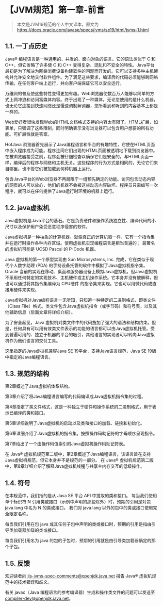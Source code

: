 # 【JVM规范】第一章-前言

> 本文是JVM19规范的个人中文译本，原文为 https://docs.oracle.com/javase/specs/jvms/se19/html/jvms-1.html

## 1.1. 一丁点历史

Java® 编程语言是一种通用的、并发的、面向对象的语言。它的语法类似于 C 和 C++，但它省略了许多使 C 和 C++ 变得复杂、混乱和不安全的特性。Java平台最初是为了解决为网络消费设备构建软件的问题而开发的。它可以支持多种主机架构并允许安全地交付软件组件。为了满足这些要求，编译后的代码必须能够跨网络传输，在任何客户端上运行，并向客户端保证它可以安全运行。

万维网的普及使这些特性变得更加有趣。Web浏览器使数百万人能够以简单的方式上网冲浪和访问富媒体内容。终于出现了一种媒体，无论您使用的是什么机器，也无论它连接到快速网络还是慢速调制解调器，您所看到和听到的内容基本上都是一样的。

Web爱好者很快发现Web的HTML文档格式支持的内容太有限了。HTML扩展，如表单，只强调了这些限制，同时明确表示没有浏览器可以包含用户想要的所有功能。可扩展性就是答案。

HotJava 浏览器首先展示了Java编程语言和平台的有趣特性，它使在HTML页面中嵌入程序成为可能。程序连同它们出现的HTML页面被透明地下载到浏览器中。在被浏览器接受之前，程序会被仔细检查以确保它们是安全的。与HTML页面一样，编译后的程序与网络和主机无关。这些程序的行为方式是相同的，无论它们来自哪里，也不管它们被加载到何种机器上运行。

包含Java平台的Web浏览器不再局限于一组预先确定的功能。访问包含动态内容的网页的人可以放心，他们的机器不会被这些动态内容破坏。程序员只需编写一次程序，就可以在任何提供了Java运行时环境的机器上运行。

## 1.2. java虚拟机

Java虚拟机是Java平台的基石。它是负责硬件和操作系统独立性、编译代码的小尺寸以及保护用户免受恶意程序侵害的软件。

Java虚拟机是一种抽象的计算机器。就像真正的计算机器一样，它有一个指令集并在运行时操作各种内存区域。使用虚拟机实现编程语言是相当普遍的； 最著名的虚拟机可能是 UCSD Pascal 的 P-Code 机器。

Java 虚拟机的第一个原型实现由 Sun Microsystems, Inc. 完成，它在类似于现代个人数字助理 (PDA) 的手持设备托管的软件中模拟了Java虚拟机指令集。Oracle 当前的实现在移动、桌面和服务器设备上模拟Java虚拟机，但Java虚拟机不采用任何特定的实现技术、主机硬件或主机操作系统。它本身并没有被解释，但也可以通过将其指令集编译为 CPU硬件 的指令集来实现。它也可以用微代码或直接用硬件来实现。

Java虚拟机对Java编程语言一无所知，只知道一种特定的二进制格式，即类文件（Class File）格式。类文件包含Java虚拟机指令（或字节码）和符号表，以及其他辅助信息（后面文章将详细介绍）。

为了安全起见，Java 虚拟机对类文件中的代码施加了强大的语法和结构约束。但是，任何具有可以用有效类文件表示的功能的语言都可以由Java虚拟机托管。受到普遍可用的、独立于机器的平台的吸引，其他语言的实现者可以转向Java虚拟机作为他们语言的交付工具。

这里指定的Java虚拟机兼容Java SE 19平台，支持Java语言规范，Java SE 19版中指定的Java编程语言。

## 1.3. 规范的结构
第2章概述了Java虚拟机体系结构。

第3章介绍了将Java编程语言编写的代码编译成Java虚拟机指令集的过程。

第4章指定了类文件格式，这是一种独立于硬件和操作系统的二进制格式，用于表示已编译的类和接口。

第5章详细说明了Java虚拟机的启动以及类和接口的加载、链接和初始化。

第6章详细介绍了Java虚拟机的指令集，按照操作码助记符的字母顺序呈现指令。

第7章给出了一个由操作码值索引的Java虚拟机操作码助记符表。

在 Java® 虚拟机规范第二版中，第2章概述了Java编程语言，该语言旨在支持Java虚拟机规范，但它本身并不是规范的一部分。
在 Java® 虚拟机规范第二版中，第8章详细介绍了解释Java虚拟机线程与共享主内存交互的低级操作。


## 1.4. 符号
在本规范中，我们指的是从 Java SE 平台 API 中提取的类和接口。 每当我们使用单个标识符 N 引用类或接口（示例中声明的那些除外）时，预期的引用是对包 java.lang 中名为 N 的类或接口。 我们对 java.lang 以外的包中的类或接口使用完全限定名称。

每当我们引用在包 java 或其任何子包中声明的类或接口时，预期的引用是指由引导类加载器加载的类或接口。

每当我们引用名为 java 的包的子包时，预期的引用就是由引导类加载器确定的那个子包。

## 1.5. 反馈
欢迎读者向 jls-jvms-spec-comments@openjdk.java.net 报告 Java® 虚拟机规范中的技术错误和歧义。

有关 javac（Java 编程语言的参考编译器）生成和操作类文件的问题可以发送至 compiler-dev@openjdk.java.net。